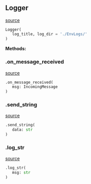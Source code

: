 #


## Logger
[source](/home/mchivuku/projects/embodied_pipeline/benchmark_experiments/src/simulation/common/logger.py/#L12)
```python 
Logger(
   log_title, log_dir = './EnvLogs/'
)
```




**Methods:**


### .on_message_received
[source](/home/mchivuku/projects/embodied_pipeline/benchmark_experiments/src/simulation/common/logger.py/#L22)
```python
.on_message_received(
   msg: IncomingMessage
)
```


### .send_string
[source](/home/mchivuku/projects/embodied_pipeline/benchmark_experiments/src/simulation/common/logger.py/#L28)
```python
.send_string(
   data: str
)
```


### .log_str
[source](/home/mchivuku/projects/embodied_pipeline/benchmark_experiments/src/simulation/common/logger.py/#L35)
```python
.log_str(
   msg: str
)
```

